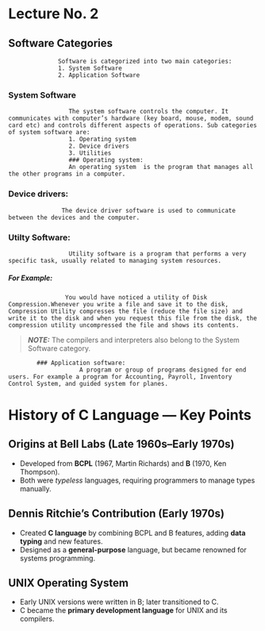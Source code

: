 # Lecture No. 2
## Software Categories
                  Software is categorized into two main categories:
                  1. System Software
                  2. Application Software
 
### System Software
                     The system software controls the computer. It communicates with computer’s hardware (key board, mouse, modem, sound card etc) and controls different aspects of operations. Sub categories of system software are:
                     1. Operating system
                     2. Device drivers
                     3. Utilities 
                     ### Operating system:
                     An operating system  is the program that manages all the other programs in a computer.
### Device drivers:
                   The device driver software is used to communicate between the devices and the computer.

 ### Utilty Software:
                     Utility software is a program that performs a very specific task, usually related to managing system resources. 
 ##### For Example:                    
                    You would have noticed a utility of Disk Compression.Whenever you write a file and save it to the disk, Compression Utility compresses the file (reduce the file size) and write it to the disk and when you request this file from the disk, the compression utility uncompressed the file and shows its contents.
> **_NOTE:_**
            The compilers and interpreters also belong to the System Software category. 

            ### Application software: 
                        A program or group of programs designed for end users. For example a program for Accounting, Payroll, Inventory Control System, and guided system for planes.

# History of C Language — Key Points

##  Origins at Bell Labs (Late 1960s–Early 1970s)

* Developed from **BCPL** (1967, Martin Richards) and **B** (1970, Ken Thompson).
* Both were *typeless* languages, requiring programmers to manage types manually.
##  Dennis Ritchie’s Contribution (Early 1970s)

* Created **C language** by combining BCPL and B features, adding **data typing** and new features.
* Designed as a **general-purpose** language, but became renowned for systems programming.

##  UNIX Operating System

* Early UNIX versions were written in B; later transitioned to C.
* C became the **primary development language** for UNIX and its compilers.